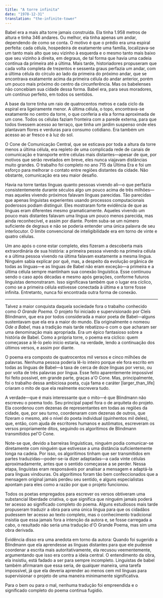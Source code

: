 ```yaml
---
title: "A torre infinita"
date: "1978-12-31"
translation: "the-infinite-tower"
---
```


Babel era a mais alta torre jamais construída. Ela tinha 1.958 metros de altura e tinha 346 andares. Ou melhor, ela tinha apenas um andar, dependendo de como se conta. O motivo é que o prédio era uma espiral perfeita: cada célula, hospedeira de exatamente uma família, localizava-se um tanto mais alto que seu vizinho à esquerda e o mesmo tanto mais baixo que seu vizinho à direita, em degraus, de tal forma que havia uma cadeia contínua da primeira até a última. Mais tarde, historiadores propuseram que cada volta completa de trezentos e sessenta graus perfazia um andar, com a última célula do círculo ao lado da primeira do próximo andar, que se encontrava exatamente acima da primeira célula do andar anterior, porém um pouco mais próximo do centro da circunferência. Mas os babelenses não concebiam sua cidade dessa forma. Babel era, para seus moradores, um contínuo perfeito, em todos os sentidos.

A base da torre tinha um raio de quatrocentos metros e cada ciclo da espiral era ligeiramente menor. A última célula, o topo, encontrava-se exatamente no centro da torre, o que conferia a ela a forma aproximada de um cone. Todos os células faziam fronteira com a parede externa, para que todos tivessem acesso ao terraço, que tinha um jardim suspenso onde eles plantavam flores e verduras para consumo cotidiano. Era também um acesso ao ar fresco e à luz do sol.

O Cone de Comunicação Central, que se esticava por toda a altura da torre menos a última célula, era repleto de uma complicada rede de canais de comunicação e transporte entre células mais distantes—apesar de que, por motivos que serão revelados em breve, eles nunca viajavam distâncias muito grandes. O trabalho foi completo no ano 715 da Última Era e foi um esforço para melhorar o contato entre regiões distantes da cidade. Não obstante, comunicação era seu maior desafio.

Havia na torre tantas línguas quanto pessoas vivendo ali—o que perfazia consistentemente durante séculos algo um pouco acima de três milhões—mas aqueles vivendo próximos falavam línguas parecidas. Tão parecidas que apenas linguistas experientes usando processos computacionais poderosos podiam distinguir. Eles mostraram forte evidência de que as línguas eram diferentes mesmo gramaticamente. Aqueles vivendo um pouco mais distantes falavam uma língua um pouco menos parecida, mas ainda reconhecível, e assim por diante. Porém suba-se um número suficiente de degraus e não se poderia entender uma única palavra de seu interlocutor. O limite convencional de inteligibilidade era em torno de vinte e quatro células.

Um ano após o cone estar completo, eles fizeram a descoberta mais extraordinária de sua história: a primeira pessoa vivendo na primeira célula e a última pessoa vivendo na última falavam exatamente a mesma língua. Ninguém sabia explicar por quê, mas, a despeito da evolução orgânica de todas as línguas—e as línguas de Babel não eram exceção—a primeira e a última célula sempre mantinham sua conexão linguística. Esse continuou sendo o caso após décadas e mesmo após gerações, conforme futuros linguistas demonstraram. Isso significava também que o lugar era cíclico, como se a primeira célula estivesse conectada à última e a torre fosse infinita. Entretanto, nunca foi encontrada outra forma de conexão.

***

Talvez a maior conquista daquela sociedade fora o trabalho conhecido como *O Grande Poema*. O projeto foi iniciado e supervisionado por Cleïs Blindmann, que era por todos considerada a maior poeta de Babel—alguns sustentavam que ela era a maior do mundo. Ela originalmente o nomeou *Ode a Babel*, mas a tradição mais tarde rebatizou-o com o que acharam ser uma denominação mais apropriada. Era um épico fantasioso sobre a história de Babel. Como a própria torre, o poema era cíclico: quem começasse a lê-lo pelo início estaria, na verdade, lendo a continuação dos últimos versos, e assim por diante.

O poema era composto de quatrocentos mil versos e cinco milhões de palavras. Nenhuma pessoa poderia lê-lo inteiro porque ele fora escrito em todas as línguas de Babel—à taxa de cerca de doze línguas por verso, ou por volta de três palavras por língua. Esse feito aparentemente impossível foi feito possível, em grande parte, graças a'O Cone. Mas, principalmente, foi o trabalho dessa ambiciosa poeta, cuja fama e caráter [larger_than_life] criaram o mito de que ela realmente escrevera tudo.

A verdade—que é mais interessante que o mito—é que Blindmann não escreveu o poema todo. Seu principal papel fora o de arquiteta do projeto. Ela coordenou com dezenas de representantes em todas as regiões da cidade, que, por seu turno, coordenaram com dezenas de outros, que fizeram o mesmo, até o nível do poeta individual (quinhentos mil deles), que, então, com ajuda de escritores humanos e autômatos, escreveram os versos propriamente ditos, seguindo os algorítimos de Blindmann transmitidos pel'O Cone.

Note-se que, devido a barreiras linguísticas, ninguém podia comunicar-se diretamente com ninguém que estivesse a uma distância suficientemente longa na cadeia. Por isso, os algorítimos tinham que ser transmitidos em partes traduzidas—poder-se-ia dizer adaptadas—a cada vinte células aproximadamente, antes que o sentido começasse a se perder. Nessa etapa, linguistas eram responsáveis por analisar a mensagem e adaptá-la para línguas vindouras. Os algorítimos foram tão bem confeccionados que a mensagem original jamais perdeu seu sentido, e alguns especialistas apontam para eles como a razão por que o projeto funcionou.

Todos os poetas empregados para escrever os versos obtiveram uma substancial liberdade criativa, o que significa que ninguém jamais poderá ter acesso ao significado completo do poema. Alguns estudiosos mais tarde propuseram traduzir a obra para uma única língua para que os cidadãos pudessem ter acesso ao texto completo, mas o conhecimento tradicional insistia que essa jamais fora a intenção da autora e, se fosse carregada a cabo, o resultado não seria uma tradução d'O Grande Poema, mas sim uma obra derivada.

Evidência disso era uma anedota em torno da autora: Quando foi sugerido a Blindmann que ela aprendesse as línguas distantes para que ele pudesse coordenar a escrita mais autoritativamente, ela recusou veementemente, argumentando que isso era contra a ideia central. O entendimento da obra, ela insistiu, está fadado a ser para sempre incompleto. Linguistas de babel também afirmaram que essa seria, de qualquer maneira, uma tarefa impossível, já que ela deveria aprender ao menos cem mil línguas para supervisionar o projeto de uma maneira minimamente significativa.

Para o bem ou para o mal, nenhuma tradução foi empreendida e o significado completo do poema continua fugidio.
